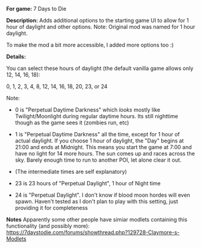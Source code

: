 **For game:** 7 Days to Die

**Description:**
Adds additional options to the starting game UI to allow for 1 hour of daylight
and other options.  Note: Original mod was named for 1 hour daylight.

To make the mod a bit more accessible, I added more options too :)

**Details:**

You can select these hours of daylight (the default vanilla game allows only 12, 14, 16, 18):

0, 1, 2, 3, 4, 8, 12, 14, 16, 18, 20, 23, or 24

Note:
- 0 is "Perpetual Daytime Darkness" which *looks* mostly like Twilight/Moonlight during regular
daytime hours. Its still nighttime though as the game sees it (zombies run, etc)

- 1 is "Perpetual Daytime Darkness" all the time, except for 1 hour of actual daylight.
If you choose 1 hour of daylight, the "Day" begins at 21:00 and ends at Midnight.
This means you start the game at 7:00 and have no light for 14 more hours.  The
sun comes up and races across the sky. Barely enough time to run to another POI, let
alone clear it out.

- (The intermediate times are self explanatory)

- 23 is 23 hours of "Perpetual Daylight", 1 hour of Night time

- 24 is "Perpetual Daylight".  I don't know if blood moon hordes will even spawn.
Haven't tested as I don't plan to play with this setting, just providing it for completeness


**Notes**
Apparently some other people have simiar modlets containing this functionality (and possibly more):
https://7daystodie.com/forums/showthread.php?129728-Claymore-s-Modlets
